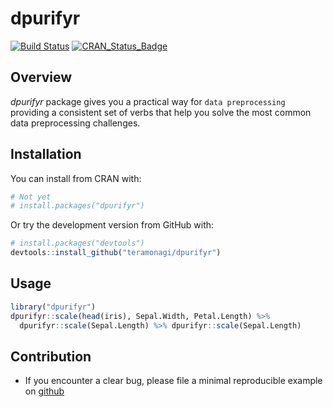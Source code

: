 # dpurifyr

[![Build Status](https://travis-ci.org/teramonagi/dpurifyr.svg?branch=master)](https://travis-ci.org/teramonagi/dpurifyr)
[![CRAN\_Status\_Badge](http://www.r-pkg.org/badges/version/dpurifyr)](http://cran.r-project.org/package=dpurifyr) 

## Overview
*dpurifyr* package gives you a practical way for `data preprocessing` providing a consistent set of verbs that help you solve the most common data preprocessing challenges.

## Installation
You can install from CRAN with:
```r
# Not yet
# install.packages("dpurifyr")
```

Or try the development version from GitHub with:
```r
# install.packages("devtools")
devtools::install_github("teramonagi/dpurifyr")
```

## Usage
```r
library("dpurifyr")
dpurifyr::scale(head(iris), Sepal.Width, Petal.Length) %>% 
  dpurifyr::scale(Sepal.Length) %>% dpurifyr::scale(Sepal.Length)
```

## Contribution
- If you encounter a clear bug, please file a minimal reproducible example on [github](https://github.com/teramonagi/dupurifyr/issues)

